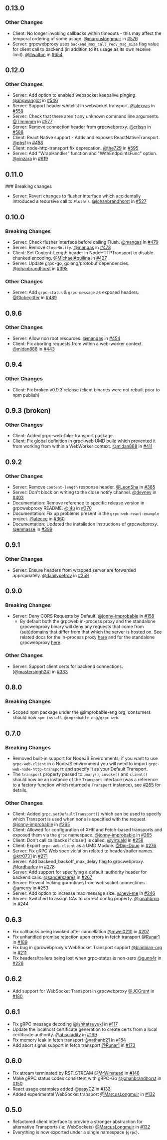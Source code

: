 ## 0.13.0
### Other Changes
* Client: No longer invoking callbacks within timeouts - this may affect the temporal ordering of some usage. [@marcuslongmuir](https://github.com/marcuslongmuir) in [#576](https://github.com/improbable-eng/grpc-web/pull/576)
* Server: grpcwebproxy uses `backend_max_call_recv_msg_size` flag value for client call to backend (in addition to its usage as its own receive limit). [@itwalton](https://github.com/itwalton) in [#654](https://github.com/improbable-eng/grpc-web/pull/654)

## 0.12.0
### Other Changes
* Server: Add option to enabled websocket keepalive pinging. [@angwangiot](https://github.com/angwangiot) in [#546](https://github.com/improbable-eng/grpc-web/pull/546)
* Server: Support header whitelist in websocket transport. [@alexvas](https://github.com/alexvas) in [#558](https://github.com/improbable-eng/grpc-web/pull/558)
* Server: Check that there aren't any unknown command line arguments. [@Timmmm](https://github.com/Timmmm) in [#577](https://github.com/improbable-eng/grpc-web/pull/577)
* Server: Remove connection header from grpcwebproxy. [@crlssn](https://github.com/crlssn) in [#588](https://github.com/improbable-eng/grpc-web/pull/588)
* Client: React Native support - Adds and exposes ReactNativeTransport. [@pbsf](https://github.com/pbsf) in [#458](https://github.com/improbable-eng/grpc-web/pull/458)
* Client: node-http-transport fix deprecation. [@the729](https://github.com/the729) in [#595](https://github.com/improbable-eng/grpc-web/pull/595)
* Server: Add "WrapHandler" function and "WithEndpointsFunc" option. [@yinzara](https://github.com/yinzara) in [#619](https://github.com/improbable-eng/grpc-web/pull/619)

## 0.11.0
### Breaking changes
* Server: Revert changes to flusher interface which accidentally introduced a recursive call to `Flush()`. [@johanbrandhorst](https://github.com/johanbrandhorst) in [#527](https://github.com/improbable-eng/grpc-web/pull/527)

## 0.10.0
### Breaking Changes
* Server: Check flusher interface before calling Flush. [@mangas](https://github.com/mangas) in [#479](https://github.com/improbable-eng/grpc-web/pull/479)
* Server: Remove `CloseNotify`. [@mangas](https://github.com/mangas) in [#478](https://github.com/improbable-eng/grpc-web/pull/478)
* Client: Set Content-Length header in NodeHTTPTransport to disable chunked encoding. [@MichaelAquilina](https://github.com/MichaelAquilina) in [#427](https://github.com/improbable-eng/grpc-web/pull/427)
* Server: Update grpc-go, golang/protobuf dependencies. [@johanbrandhorst](https://github.com/johanbrandhorst) in [#395](https://github.com/improbable-eng/grpc-web/pull/395)

### Other Changes
* Server: Add `grpc-status` & `grpc-message` as exposed headers. [@Globegitter](https://github.com/Globegitter) in [#489](https://github.com/improbable-eng/grpc-web/pull/489)

## 0.9.6
### Other Changes
* Server: Allow non root resources. [@mangas](https://github.com/mangas) in [#454](https://github.com/improbable-eng/grpc-web/pull/454)
* Client: Fix aborting requests from within a web-worker context. [@midan888](https://github.com/midan888) in [#443](https://github.com/improbable-eng/grpc-web/pull/443)

## 0.9.4
### Other Changes
* Client: Fix broken v0.9.3 release (client binaries were not rebuilt prior to npm publish)

## 0.9.3 (broken)
### Other Changes
* Client: Added grpc-web-fake-transport package.
* Client: Fix global definition in grpc-web UMD build which prevented it from working from within a WebWorker context. [@midan888](https://github.com/midan888) in [#411](https://github.com/improbable-eng/grpc-web/pull/411)

## 0.9.2
### Other Changes
* Server: Remove `content-length` response header. [@LeonSha](https://github.com/LeonSha) in [#385](https://github.com/improbable-eng/grpc-web/pull/385)
* Server: Don't block on writing to the close notify channel. [@devnev](https://github.com/devnev) in [#403](https://github.com/improbable-eng/grpc-web/pull/403)
* Documentation: Remove reference to specific release version in grpcwebproxy README. [@l4u](https://github.com/l4u) in [#370](https://github.com/improbable-eng/grpc-web/pull/370)
* Documentation: Fix up problems present in the `grpc-web-react-example` project. [@atecce](https://github.com/atecce) in [#360](https://github.com/improbable-eng/grpc-web/pull/360)
* Documentation: Updated the installation instructions of grpcwebproxy. [@enmasse](https://github.com/enmasse) in [#399](https://github.com/improbable-eng/grpc-web/pull/399)

## 0.9.1
### Other Changes
* Server: Ensure headers from wrapped server are forwarded appropriately. [@danilvpetrov](https://github.com/danilvpetrov) in [#359](https://github.com/improbable-eng/grpc-web/pull/359)

## 0.9.0
### Breaking Changes
* Server: Deny CORS Requests by Default. [@jonny-improbable](https://github.com/jonny-improbable) in [#158](https://github.com/improbable-eng/grpc-web/pull/158)
  * By default both the grpcweb in-process proxy and the standalone grpcwebproxy binary will deny any requests that come from (sub)domains that differ from that which the server is hosted on. See related docs for the in-process proxy [here](https://github.com/improbable-eng/grpc-web/tree/0ce3b686ebd74ae0e4b494d0f983328eb7a900e6/go/grpcweb#func--withwebsocketoriginfunc) and for the standalone grpcwebproxy [here](https://github.com/improbable-eng/grpc-web/tree/0ce3b686ebd74ae0e4b494d0f983328eb7a900e6/go/grpcwebproxy#configuring-cors-for-http-and-websocket-connections). 

### Other Changes
* Server: Support client certs for backend connections. [@[mastersingh24](/https://github.com/mastersingh24)] in [#333](https://github.com/improbable-eng/grpc-web/pull/333)  

## 0.8.0
### Breaking Changes
* Scoped npm package under the @improbable-eng org; consumers should now `npm install @improbable-eng/grpc-web`.

## 0.7.0
### Breaking Changes
* Removed built-in support for NodeJS Environments; if you want to use `grpc-web-client` in a NodeJS environment you will need to import `grpc-web-node-http-transport` and specify it as your Default Transport.
* The `transport` property passed to `unary()`, `invoke()` and `client()` should now be an instance of the `Transport` interface (was a reference to a factory function which returned a `Transport` instance), see [#265](https://github.com/improbable-eng/grpc-web/pull/265) for details.

### Other Changes
* Client: Added `grpc.setDefaultTransport()` which can be used to specify which Transport is used when none is specified with the request. [@jonny-improbable](https://github.com/jonny-improbable) in [#265](https://github.com/improbable-eng/grpc-web/pull/265)
* Client: Allowed for configuration of XHR and Fetch-based transports and exposed them via the `grpc` namespace. [@jonny-improbable](https://github.com/jonny-improbable) in [#265](https://github.com/improbable-eng/grpc-web/pull/265)
* Client: Don't call callbacks if close() is called. [@virtuald](https://github.com/virtuald) in [#258](https://github.com/improbable-eng/grpc-web/pull/258)
* Client: Export `grpc-web-client` as a UMD Module. [@Dig-Doug](https://github.com/Dig-Doug) in [#276](https://github.com/improbable-eng/grpc-web/pull/276)
* Server: Fix gRPC Web spec violation related to header/trailer names. [@ktr0731](https://github.com/ktr0731) in [#271](https://github.com/improbable-eng/grpc-web/pull/271)
* Server: Add backend_backoff_max_delay flag to grpcwebproxy. [@fordhurley](https://github.com/fordhurley) in [#278](https://github.com/improbable-eng/grpc-web/pull/278)
* Server: Add support for specifying a default :authority header for backend calls. [@sandersaares](https://github.com/sandersaares) in [#267](https://github.com/improbable-eng/grpc-web/pull/267)
* Server: Prevent leaking goroutines from websocket connections. [@amerry](https://github.com/amerry) in [#253](https://github.com/improbable-eng/grpc-web/pull/253)
* Server: Add option to increase max message size. [@nevi-me](https://github.com/nevi-me) in [#246](https://github.com/improbable-eng/grpc-web/pull/246)
* Server: Switched to assign CAs to correct config property. [@jonahbron](https://github.com/jonahbron) in [#244](https://github.com/improbable-eng/grpc-web/pull/244)

## 0.6.3
* Fix callbacks being invoked after cancellation [@mwei0210](https://github.com/mwei0210) in [#207](https://github.com/improbable-eng/grpc-web/pull/207)
* Fix unhandled promise rejection upon errors in fetch transport [@Runar1](https://github.com/Runar1) in [#189](https://github.com/improbable-eng/grpc-web/pull/189)
* Fix bug in gprcwebproxy's WebSocket Transport support [@bianbian-org](https://github.com/bianbian-org) in [#211](https://github.com/improbable-eng/grpc-web/pull/211)
* Fix headers/trailers being lost when grpc-status is non-zero [@gunn4r](https://github.com/gunn4r) in [#226](https://github.com/improbable-eng/grpc-web/pull/226)

## 0.6.2
* Add support for WebSocket Transport in grpcwebproxy [@JCGrant](https://github.com/JCGrant) in [#180](https://github.com/improbable-eng/grpc-web/pull/180)

## 0.6.1
* Fix gRPC message decoding [@ishitatsuyuki](https://github.com/ishitatsuyuki) in [#117](https://github.com/improbable-eng/grpc-web/pull/117)
* Update the localhost certificate generation to create certs from a local certificate authority. [@absoludity](https://github.com/absoludity) in [#169](https://github.com/improbable-eng/grpc-web/pull/169)
* Fix memory leak in fetch transport [@nathanb21](https://github.com/nathanb21) in [#184](https://github.com/improbable-eng/grpc-web/pull/184)
* Add abort signal support in fetch transport [@Runar1](https://github.com/Runar1) in [#173](https://github.com/improbable-eng/grpc-web/pull/173)


## 0.6.0
* Fix stream terminated by RST_STREAM [@MrWinstead](https://github.com/MrWinstead) in [#148](https://github.com/improbable-eng/grpc-web/pull/148)
* Make gRPC status codes consistent with gRPC-Go [@johanbrandhorst](https://github.com/johanbrandhorst) in [#150](https://github.com/improbable-eng/grpc-web/pull/150)
* React usage examples added [@easyCZ](https://github.com/easyCZ) in [#133](https://github.com/improbable-eng/grpc-web/pull/133)
* Added experimental WebSocket transport [@MarcusLongmuir](https://github.com/MarcusLongmuir) in [#132](https://github.com/improbable-eng/grpc-web/pull/137)

## 0.5.0
* Refactored client interface to provide a stronger abstraction for alternative Transports (ie: WebSockets) [@MarcusLongmuir](https://github.com/MarcusLongmuir) in [#132](https://github.com/improbable-eng/grpc-web/pull/132)
* Everything is now exported under a single namespace (`grpc`).
